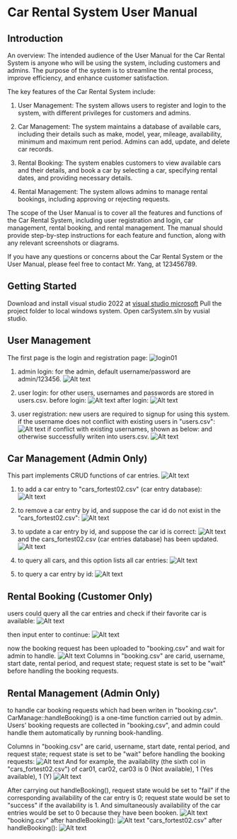 # Car Rental System User Manual

## Introduction

An overview: The intended audience of the User Manual for the Car Rental System is anyone who will be using the system, including customers and admins. The purpose of the system is to streamline the rental process, improve efficiency, and enhance customer satisfaction.

The key features of the Car Rental System include:

1. User Management: The system allows users to register and login to the system, with different privileges for customers and admins.

2. Car Management: The system maintains a database of available cars, including their details such as make, model, year, mileage, availability, minimum and maximum rent period. Admins can add, update, and delete car records.

3. Rental Booking: The system enables customers to view available cars and their details, and book a car by selecting a car, specifying rental dates, and providing necessary details.

4. Rental Management: The system allows admins to manage rental bookings, including approving or rejecting requests.


The scope of the User Manual is to cover all the features and functions of the Car Rental System, including user registration and login, car management, rental booking, and rental management. The manual should provide step-by-step instructions for each feature and function, along with any relevant screenshots or diagrams. 

If you have any questions or concerns about the Car Rental System or the User Manual, please feel free to contact Mr. Yang, at 123456789.


## Getting Started
Download and install visual studio 2022 at [visual studio microsoft](https://visualstudio.microsoft.com/)
Pull the project folder to local windows system.
Open carSystem.sln by vusial studio.

## User Management
The first page is the login and registration page: 
![login01](./assets/login01.png)

1. admin login: for the admin, default username/password are admin/123456.
![Alt text](./assets/image.png)
2. user login: for other users, usernames and passwords are stored in users.csv.
before login:
![Alt text](assets/image-2.png)
after login:
![Alt text](assets/image-1.png)

3. user registration: new users are required to signup for using this system.
if the username does not conflict with existing users in "users.csv":
![Alt text](assets/image-9.png)
if conflict with existing usernames, shown as below: and otherwise successfully writen into users.csv.
![Alt text](assets/image-3.png)

## Car Management (Admin Only)
This part implements CRUD functions of car entries.
![Alt text](assets/image-8.png)

1. to add a car entry to "cars_fortest02.csv" (car entry database):
![Alt text](assets/image-4.png)

2. to remove a car entry by id, and suppose the car id do not exist in the "cars_fortest02.csv":
![Alt text](assets/image-7.png)

3. to update a car entry by id, and suppose the car id is correct:
![Alt text](assets/image-5.png)
and the cars_fortest02.csv (car entries database) has been updated.
![Alt text](assets/image-6.png)

4. to query all cars, and this option lists all car entries:
![Alt text](assets/image-11.png)

5. to query a car entry by id:
![Alt text](assets/image-12.png)

## Rental Booking (Customer Only)
users could query all the car entries and check if their favorite car is available:
![Alt text](assets/image-18.png)

then input enter to continue:
![Alt text](assets/image-19.png)

now the booking request has been uploaded to "booking.csv" and wait for admin to handle.
![Alt text](assets/image-20.png)
Columns in "booking.csv" are carid, username, start date, rental period, and request state; request state is set to be "wait" before handling the booking requests.

## Rental Management (Admin Only)
to handle car booking requests which had been writen in "booking.csv".
CarManage::handleBooking() is a one-time function carried out by admin. Users' booking requests are collected in "booking.csv", and admin could handle them automatically by running book-handling.

Columns in "booking.csv" are carid, username, start date, rental period, and request state; request state is set to be "wait" before handling the booking requests:
![Alt text](assets/image-13.png)
And for example, the availability (the sixth col in "cars_fortest02.csv") of car01, car02, car03 is 0 (Not available), 1 (Yes available), 1 (Y)
![Alt text](assets/image-14.png)

After carrying out handleBooking(), request state would be set to "fail" if the corresponding availability of the car entry is 0; request state would be set to "success" if the availability is 1. And simultaneously availability of the car entries would be set to 0 because they have been booken.
![Alt text](assets/image-15.png)
"booking.csv" after handleBooking():
![Alt text](assets/image-16.png)
"cars_fortest02.csv" after handleBooking():
![Alt text](assets/image-17.png)
